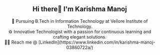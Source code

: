 <h2 align="center">Hi there👋 I'm Karishma Manoj</h2>

<p align="center">
  🏢 Pursuing B.Tech in Information Technology at Vellore Institute of Technology.<br>
⚙️ Innovative Technologist with a passion for continuous learning and crafting elegant solutions.<br>
🤝🏻 Reach me @ [LinkedIn](https://www.linkedin.com/in/karishma-manoj-03860722a/)
</p>

